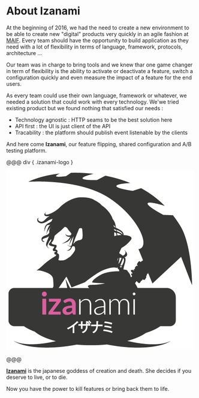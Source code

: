 # About Izanami 

At the beginning of 2016, we had the need to create a new environment to be able to create new "digital" products very quickly in an agile fashion at <a href="https://www.maif.fr/" target="_blank">MAIF</a>. 
Every team should have the opportunity to build application as they need with a lot of flexibility in terms of language, framework, protocols, architecture ... 

Our team was in charge to bring tools and we knew thar one game changer in term of flexibility is the ability to activate or deactivate a feature, switch a configuration quickly and even measure the impact of a feature for the end users.

As every team could use their own language, framework or whatever, we needed a solution that could work with every technology. 
We'we tried existing product but we found nothing that satisfied our needs :
 
* Technology agnostic : HTTP seams to be the best solution here 
* API first : the UI is just client of the API  
* Tracability : the platform should publish event listenable by the clients 


And here come **Izanami**, our feature flipping, shared configuration and A/B testing platform.  


@@@ div { .izanami-logo }

![izanami](img/izanami.png)   

@@@

**[Izanami](https://en.wikipedia.org/wiki/Izanami-no-Mikoto)** is the japanese goddess of creation and death. She decides if you deserve to live, or to die. 

Now you have the power to kill features or bring back them to life. 


